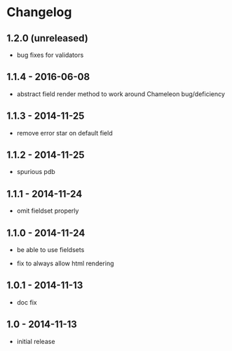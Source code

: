 Changelog
=========

1.2.0 (unreleased)
------------------

- bug fixes for validators


1.1.4 - 2016-06-08
------------------

- abstract field render method to work around Chameleon bug/deficiency

1.1.3 - 2014-11-25
------------------

- remove error star on default field

1.1.2 - 2014-11-25
------------------

- spurious pdb

1.1.1 - 2014-11-24
------------------

- omit fieldset properly

1.1.0 - 2014-11-24
------------------

- be able to use fieldsets

- fix to always allow html rendering


1.0.1 - 2014-11-13
------------------

- doc fix

1.0 - 2014-11-13
----------------

- initial release
